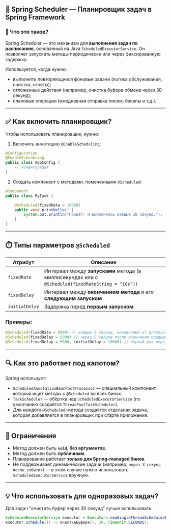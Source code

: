 ## 📅 **Spring Scheduler — Планировщик задач в Spring Framework**

### 🔧 Что это такое?
Spring Scheduler — это механизм для **выполнения задач по расписанию**, основанный на Java `ScheduledExecutorService`. Он позволяет запускать методы периодически или через фиксированную задержку.

Используется, когда нужно:
- выполнять повторяющиеся фоновые задачи (логика обслуживания, очистка, отчёты);
- отложенные действия (например, очистка буфера обмена через 30 секунд);
- плановые операции (ежедневная отправка писем, бэкапы и т.д.).

---

## ✅ Как включить планировщик?

Чтобы использовать планировщик, нужно:

1. Включить аннотацию `@EnableScheduling`:
```java
@Configuration
@EnableScheduling
public class AppConfig {
    // конфигурация
}
```

2. Создать компонент с методами, помеченными `@Scheduled`:
```java
@Component
public class MyTask {

    @Scheduled(fixedRate = 10000)
    public void printHello() {
        System.out.println("Привет! Я выполняюсь каждые 10 секунд.");
    }
}
```

---

## ⏱️ Типы параметров `@Scheduled`

| Атрибут           | Описание |
|-------------------|----------|
| `fixedRate`       | Интервал между **запусками** метода (в миллисекундах или с `@Scheduled(fixedRateString = "10s")`) |
| `fixedDelay`      | Интервал между **окончанием метода** и его **следующим запуском** |
| `initialDelay`    | Задержка перед **первым запуском** |

### Примеры:
```java
@Scheduled(fixedRate = 5000) // каждые 5 секунд, независимо от длительности метода
@Scheduled(fixedDelay = 5000) // через 5 секунд после окончания предыдущего вызова
@Scheduled(fixedDelay = 5000, initialDelay = 10000) // первый раз через 10 секунд, потом каждые 5
```

---

## 🔍 Как это работает под капотом?

Spring использует:
- `ScheduledAnnotationBeanPostProcessor` — специальный компонент, который ищет методы с `@Scheduled` во всех бинах.
- `TaskScheduler` — обёртка над `ScheduledExecutorService` (по умолчанию создаётся `ThreadPoolTaskScheduler`).
- Для каждого `@Scheduled`-метода создаётся отдельная задача, которая добавляется в планировщик при старте приложения.

---

## 🧠 Ограничения

- Метод должен быть **`void`**, **без аргументов**.
- Метод должен быть **публичным**.
- Планирование работает **только для Spring-managed бинов**.
- Не поддерживает динамические задачи (например, `через X секунд после события`) — в этом случае нужно использовать `ScheduledExecutorService` вручную.

---

## 💡 Что использовать для одноразовых задач?

Для задач "очистить буфер через 30 секунд" лучше использовать:

```java
ScheduledExecutorService executor = Executors.newSingleThreadScheduledExecutor();
executor.schedule(() -> очисткаБуфера(), 30, TimeUnit.SECONDS);
```
